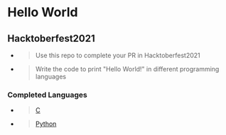 # Hello World 
## Hacktoberfest2021

- > Use this repo to complete your PR in Hacktoberfest2021 
- > Write the code to print "Hello World!" in different programming languages
### Completed Languages
- > [C](https://github.com/afashani/Hello-World-Hacktoberfest2021-/blob/main/helloworld.c)
- > [Python](https://github.com/afashani/Hello-World-Hacktoberfest2021-/blob/main/helloworld.py)

